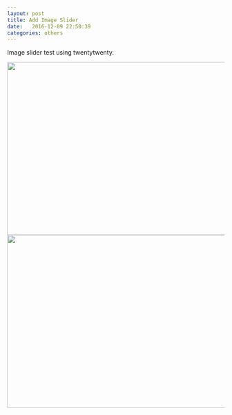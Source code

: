 ```yaml
---
layout: post
title: Add Image Slider
date:   2016-12-09 22:50:39
categories: others
---
```


Image slider test using twentytwenty.


<div>
<div id="container1" class='twentytwenty-container'>
<img src="https://eng.ucmerced.edu/people/zhu/figs/CVPR14_lightstreak_26" width="600" height="400"/>
<img src="https://eng.ucmerced.edu/people/zhu/figs/CVPR14_lightstreak_26" width="600" height="400"/>
</div>

<script>
$(window).load(function(){
  $("#container1").twentytwenty();
});
</script>
</div>

